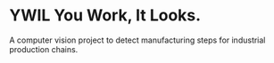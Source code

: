 # YWIL You Work, It Looks.
A computer vision project to detect manufacturing steps for industrial production chains.

